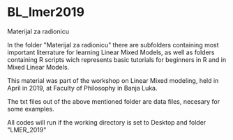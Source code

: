 # BL_lmer2019
Materijal za radionicu

In the folder "Materijal za radionicu" there are subfolders containing most important literrature for learning Linear Mixed Models, as well
as folders containing R scripts wich represents basic tutorials for beginners in R and in Mixed Linear Models.

This material was part of the workshop on Linear Mixed modeling, held in April in 2019, at Faculty of Philosophy in Banja Luka.

The txt files out of the above mentioned folder are data files, necesary for some examples. 

All codes will run if the working directory is set to Desktop and folder "LMER_2019"
